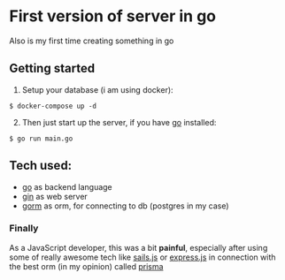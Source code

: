 # First version of server in go

Also is my first time creating something in go

## Getting started

1. Setup your database (i am using docker):

```shell
$ docker-compose up -d
```

2. Then just start up the server, if you have [go](https://golang.org/) installed:

```shell
$ go run main.go
```

## Tech used:

- [go](https://golang.org/) as backend language
- [gin](https://gin-gonic.com/) as web server
- [gorm](https://gorm.io/) as orm, for connecting to db (postgres in my case)

### Finally

As a JavaScript developer, this was a bit **painful**,
especially after using some of really awesome tech like
[sails.js](https://sailsjs.com/) or
[express.js](https://expressjs.com/) in connection with the best orm
(in my opinion) called [prisma](https://www.prisma.io/)
